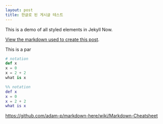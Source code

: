 ```yaml
---
layout: post
title: 한글로 된 게시글 테스트
---
```


This is a demo of all styled elements in Jekyll Now.

[View the markdown used to create this post](https://raw.githubusercontent.com/barryclark/www.jekyllnow.com/gh-pages/_posts/2014-6-19-Markdown-Style-Guide.md).

This is a par

```python
# notation
def x
x = 0
x = 2 + 2
what is x
```

```matlab
%% notation
def x
x = 0
x = 2 + 2
what is x
```

https://github.com/adam-p/markdown-here/wiki/Markdown-Cheatsheet 
